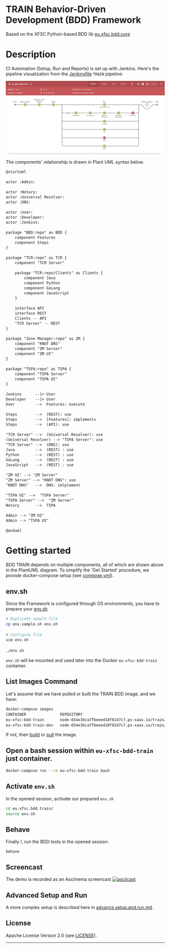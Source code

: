 # TRAIN Behavior-Driven Development (BDD) Framework

Based on the XFSC Python-based BDD lib [eu.xfsc.bdd.core]

# Description

CI Automation (Setup, Run and Reports) is set up with Jenkins.
Here's the pipeline visualization from the [Jenkinsfile](Jenkinsfile) `TRAIN` pipeline:

![Jenkins-pipeline-visualisation-for-bdd.train.png](docs/Jenkins-pipeline-visualisation-for-bdd.train.png)

The components' relationship is drawn in Plant UML syntax below.

``` plantuml
@startuml

actor :Admin:

actor :Notary:
actor :Universal Resolver:
actor :DNS:

actor :User:
actor :Developer:
actor :Jenkins:

package "BDD:repo" as BDD {
    component Features
    component Steps
}

package "TCR:repo" as TCR {
    component "TCR Server" 

    package "TCR:repo/Clients" as Clients {
        component Java     
        component Python
        component GoLang
        component JavaScript
    }
  
    interface API
    interface REST
    Clients -- API
    "TCR Server" -- REST
}

package "Zone Manager:repo" as ZM {
    component "KNOT DNS"
    component "ZM Server"
    component "ZM UI"
}

package "TSPA:repo" as TSPA {
    component "TSPA Server"
    component "TSPA UI"
}

Jenkins      --|> User
Developer    --|> User
User         -->  Features: execute

Steps        -->  (REST): use
Steps        -->  [Features]: implements  
Steps        -->  (API): use

"TCR Server" -->  (Universal Resolver): use
(Universal Resolver) --> "TSPA Server": use
"TCR Server" -->  (DNS): use
Java         -->  (REST) : use
Python       -->  (REST) : use
GoLang       -->  (REST) : use
JavaScript   -->  (REST) : use

"ZM UI" --> "ZM Server"
"ZM Server" --> "KNOT DNS": use
"KNOT DNS"   -->  DNS: imlplement

"TSPA UI" -->  "TSPA Server"
"TSPA Server" -->  "ZM Server"
Notary       -->  TSPA

Admin --> "ZM UI"
Admin --> "TSPA UI"
 
@enduml
```

# Getting started

BDD TRAIN depends on multiple components, all of which are shown above in the PlantUML diagram.
To simplify the 'Get Started' procedure, we provide docker-compose setup (see [compose.yml](deployment/docker/compose.yml)).

## env.sh

Since the Framework is configured through OS environments, you have to prepare your [env.sh](env.sample.sh).

```bash
# Duplicate sample file
cp env.sample.sh env.sh

# Configure file
vim env.sh

./env.sh
```

``env.sh`` will be mounted and used later into the Docker ``eu-xfsc-bdd-train`` container.

## List Images Command

Let's assume that we have pulled or built the TRAIN BDD image, and we have:

```bash
docker-compose images
CONTAINER               REPOSITORY                                               TAG                 IMAGE ID            SIZE
eu-xfsc-bdd-train       node-654e3bca7fbeeed18f81d7c7.ps-xaas.io/train/bdd       latest-local        d96e0de86436        2.66GB
eu-xfsc-bdd-train-dev   node-654e3bca7fbeeed18f81d7c7.ps-xaas.io/train/bdd-dev   latest-local        cea001178f41        2.84GB
```
If not, then [build](deployment/docker/README.md#build) or [pull](deployment/docker/README.md#pull) the image.

## Open a bash session within ``eu-xfsc-bdd-train`` just container.

```bash
docker-compose run --rm eu-xfsc-bdd-train bash
```

## Activate ``env.sh``
In the opened session, activate our prepared ``env.sh``

```bash
cd eu.xfsc.bdd.train/
source env.sh
```

## Behave

Finally !, run the BDD tests in the opened session.
```
behave
```

## Screencast

The demo is recorded as an Asciinema screencast
[![asciicast](https://asciinema.org/a/6YkQ5mi2G4KKzDLoNe8KfzTyU.svg)](https://asciinema.org/a/6YkQ5mi2G4KKzDLoNe8KfzTyU)


## Advanced Setup and Run

A more complex setup is described here in [advance.setup.and.run.md](docs/advance.setup.and.run.md).


## License

Apache License Version 2.0 (see [LICENSE](LICENSE)).

----------------------------------------------------------------------------------------
[eu.xfsc.bdd.core]: https://gitlab.eclipse.org/eclipse/xfsc/dev-ops/testing/bdd-executor
